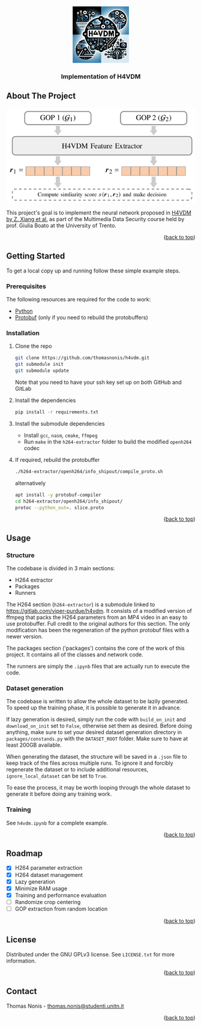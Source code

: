 <!-- Improved compatibility of back to top link: See: https://github.com/othneildrew/Best-README-Template/pull/73 -->
<a name="readme-top"></a>

<!-- PROJECT SHIELDS -->
<!--
*** I'm using markdown "reference style" links for readability.
*** Reference links are enclosed in brackets [ ] instead of parentheses ( ).
*** See the bottom of this document for the declaration of the reference variables
*** for contributors-url, forks-url, etc. This is an optional, concise syntax you may use.
*** https://www.markdownguide.org/basic-syntax/#reference-style-links
-->



<!-- PROJECT LOGO -->
<br />
<div align="center">
  <a href="https://github.com/thomasnonis/h4vdm">
    <img src="images/logo.webp" alt="Logo" width="150" height="150">
  </a>

<h3 align="center">Implementation of H4VDM</h3>
</div>

<!-- ABOUT THE PROJECT -->
## About The Project

![project's structure](/images/structure.png)

This project's goal is to implement the neural network proposed in [H4VDM by Z. Xiang et al.](https://arxiv.org/abs/2210.11549) as part of the Multimedia Data Security course held by prof. Giulia Boato at the University of Trento.

<p align="right">(<a href="#readme-top">back to top</a>)</p>


<!-- GETTING STARTED -->
## Getting Started

To get a local copy up and running follow these simple example steps.

### Prerequisites

The following resources are required for the code to work:
* [Python](https://www.python.org/downloads/)
* [Protobuf](https://github.com/protocolbuffers/protobuf#protobuf-compiler-installation) (only if you need to rebuild the protobuffers)

### Installation

1. Clone the repo
   ```sh
   git clone https://github.com/thomasnonis/h4vdm.git
   git submodule init
   git submodule update
   ```
   Note that you need to have your ssh key set up on both GitHub and GitLab

2. Install the dependencies
    ```sh
    pip install -r requirements.txt
    ```

3. Install the submodule dependencies
    - Install `gcc`, `nasm`, `cmake`, `ffmpeg`
    - Run `make` in the `h264-extractor` folder to build the modified `openh264` codec

4. If required, rebuild the protobuffer
    ```sh
    ./h264-extractor/openh264/info_shipout/compile_proto.sh
    ```
    alternatively
    ```sh
    apt install -y protobuf-compiler
    cd h264-extractor/openh264/info_shipout/
    protoc --python_out=. slice.proto
    ```

<p align="right">(<a href="#readme-top">back to top</a>)</p>



<!-- USAGE EXAMPLES -->
## Usage

### Structure
The codebase is divided in 3 main sections:
- H264 extractor
- Packages
- Runners

The H264 section (`h264-extractor`) is a submodule linked to https://gitlab.com/viper-purdue/h4vdm. It consists of a modified version of ffmpeg that packs the H264 parameters from an MP4 video in an easy to use protobuffer. Full credit to the original authors for this section. The only modification has been the regeneration of the python protobuf files with a newer version.

The packages section ('packages') contains the core of the work of this project. It contains all of the classes and network code.

The runners are simply the `.ipynb` files that are actually run to execute the code.


### Dataset generation

The codebase is written to allow the whole dataset to be lazily generated. To speed up the training phase, it is possible to generate it in advance.

If lazy generation is desired, simply run the code with `build_on_init` and `download_on_init` set to `False`, otherwise set them as desired.
Before doing anything, make sure to set your desired dataset generation directory in `packages/constands.py` with the `DATASET_ROOT` folder. Make sure to have at least 200GB available.

When generating the dataset, the structure will be saved in a `.json` file to keep track of the files across multiple runs. To ignore it and forcibly regenerate the dataset or to include additional resources, `ignore_local_dataset` can be set to `True`.

To ease the process, it may be worth looping through the whole dataset to generate it before doing any training work.

### Training

See `h4vdm.ipynb` for a complete example.

<p align="right">(<a href="#readme-top">back to top</a>)</p>



<!-- ROADMAP -->
## Roadmap

- [x] H264 parameter extraction
- [x] H264 dataset management
- [x] Lazy generation
- [x] Minimize RAM usage
- [x] Training and performance evaluation
- [ ] Randomize crop centering
- [ ] GOP extraction from random location 

<p align="right">(<a href="#readme-top">back to top</a>)</p>

<!-- LICENSE -->
## License

Distributed under the GNU GPLv3 license. See `LICENSE.txt` for more information.

<p align="right">(<a href="#readme-top">back to top</a>)</p>



<!-- CONTACT -->
## Contact

Thomas Nonis - [thomas.nonis@studenti.unitn.it](mailto:thomas.nonis@studenti.unitn.it)

<p align="right">(<a href="#readme-top">back to top</a>)</p>
